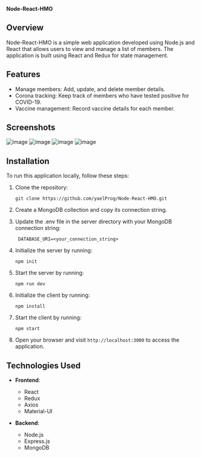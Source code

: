 **Node-React-HMO**

## Overview

Node-React-HMO is a simple web application developed using Node.js and React that allows users to view and manage a list of members. The application is built using React and Redux for state management.
## Features

- Manage members: Add, update, and delete member details.
- Corona tracking: Keep track of members who have tested positive for COVID-19.
- Vaccine management: Record vaccine details for each member.
## Screenshots

![image](https://github.com/yaelProg/Node-React-HMO/assets/156606079/51f78e3f-8dda-4241-9d67-51a33e5d45d2)
![image](https://github.com/yaelProg/Node-React-HMO/assets/156606079/dab4dd21-28a8-4595-8f84-d4bf0d84decc)
![image](https://github.com/yaelProg/Node-React-HMO/assets/156606079/730d036b-1779-4793-9783-cb50b18cafcc)
![image](https://github.com/yaelProg/Node-React-HMO/assets/156606079/05105081-f574-4701-b0ee-11d6ac3ba02c)
## Installation

To run this application locally, follow these steps:

1. Clone the repository:

   ```
   git clone https://github.com/yaelProg/Node-React-HMO.git
   ```
2. Create a MongoDB collection and copy its connection string.

3. Update the .env file in the server directory with your MongoDB connection string:
   ```
    DATABASE_URI=<your_connection_string>
   ```

4. Initialize the server by running:

   ```
   npm init
   ```
   
5. Start the server by running:

   ```
   npm run dev
   ```

6. Initialize the client by running:

   ```
   npm install
   ```
   
5. Start the client by running:

   ```
   npm start
   ```

6. Open your browser and visit `http://localhost:3000` to access the application.

## Technologies Used

- **Frontend**:
  - React
  - Redux
  - Axios
  - Material-UI

- **Backend**:
  - Node.js
  - Express.js
  - MongoDB


